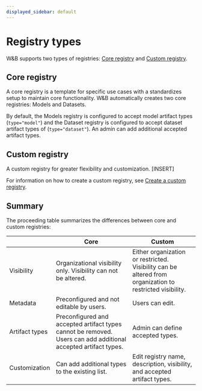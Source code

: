 ```yaml
---
displayed_sidebar: default
---
```


# Registry types

W&B supports two types of registries: [Core registry](#core-registry) and [Custom registry](#custom-registry). 

## Core registry
A core registry is a template for specific use cases with a standardizes setup to maintain core functionality. W&B automatically creates two core registries: Models and Datasets.

By default, the Models registry is configured to accept model artifact types (`type="model"`) and the Dataset registry is configured to accept dataset artifact types of (`type="dataset"`). An admin can add additional accepted artifact types. 


## Custom registry
A custom registry for greater flexibility and customization. [INSERT]

For information on how to create a custom registry, see [Create a custom registry](./create_collection.md).


## Summary
The proceeding table summarizes the differences between core and custom registries:

|                | Core  | Custom|
| -------------- | ----- | ----- |
| Visibility     | Organizational visibility only. Visibility can not be altered. | Either organization or restricted. Visibility can be altered from organization to restricted visibility.|
| Metadata       | Preconfigured and not editable by users. | Users can edit.  |
| Artifact types | Preconfigured and accepted artifact types cannot be removed. Users can add additional accepted artifact types. | Admin can define accepted types. |
| Customization    | Can add additional types to the existing list.|  Edit registry name, description, visibility, and accepted artifact types.|



